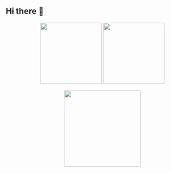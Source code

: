 
## Hi there 👋

<p align="center">
  <img alight=left  height="160" src="https://github-readme-stats.vercel.app/api?username=IZGI-A&show_icons=true">
  <img alight=left" height="160" src="https://github-readme-stats.vercel.app/api/top-langs/?username=IZGI-A&size_weight=0.00005&count_weight=0.2&layout=compact">
</p>

<p align="center">
  <img height="200" src="https://streak-stats.demolab.com?user=IZGI-A&hide_border=false&border_radius=5&card_width=700">
</p>




<!--
**IZGI-A/izgi-a** is a ✨ _special_ ✨ repository because its `README.md` (this file) appears on your GitHub profile.

Here are some ideas to get you started:

- 🔭 I’m currently working on ...
- 🌱 I’m currently learning ...
- 👯 I’m looking to collaborate on ...
- 🤔 I’m looking for help with ...
- 💬 Ask me about ...
- 📫 How to reach me: ...
- 😄 Pronouns: ...
- ⚡ Fun fact: ...

<div id="header" align="center">
  <img src="https://komarev.com/ghpvc/?username=IZGI-A&style=for-the-badge&color=3FA2F6" alt=""/>
</div>
-->
